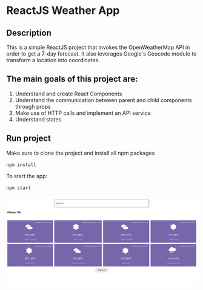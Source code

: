 # ReactJS Weather App 

## Description 

This is a simple ReactJS project that invokes the OpenWeatherMap API in order to get a 7-day forecast. It also leverages Google's Geocode module to transform a location into coordinates. 

## The main goals of this project are:
1. Understand and create React Components
2. Understand the communication between parent and child components through props 
3. Make use of HTTP calls and implement an API service 
4. Understand states

## Run project

Make sure to clone the project and install all npm packages 

``` 
npm install 
```

To start the app: 

``` 
npm start
```

![A screenshot of the app UI](public/app-UI.png)